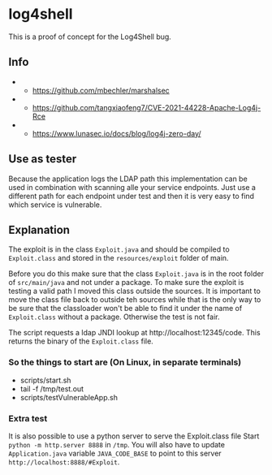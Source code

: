 # log4shell

This is a proof of concept for the Log4Shell bug.

## Info
* - https://github.com/mbechler/marshalsec
* - https://github.com/tangxiaofeng7/CVE-2021-44228-Apache-Log4j-Rce
* - https://www.lunasec.io/docs/blog/log4j-zero-day/

## Use as tester
Because the application logs the LDAP path this implementation can be used in combination with scanning alle your service endpoints. Just use a different
path for each endpoint under test and then it is very easy to find which service is vulnerable.

## Explanation
The exploit is in the class `Exploit.java` and should be compiled to `Exploit.class` and stored in the `resources/exploit` folder of main.

Before you do this make sure that the class `Exploit.java` is in the root folder of `src/main/java` and not under a package. To make sure the exploit 
is testing a valid path I moved this class outside the sources. It is important to move the class file back to outside teh sources  while that is the 
only way to be sure that the classloader won't be able to find it under the name of `Exploit.class` without a package. Otherwise the test is not fair.

The script requests a ldap JNDI lookup at http://localhost:12345/code. This returns the binary of the `Exploit.class` file.

### So the things to start are (On Linux, in separate terminals)
- scripts/start.sh
- tail -f /tmp/test.out
- scripts/testVulnerableApp.sh

### Extra test
It is also possible to use a python server to serve the Exploit.class file
Start `python -m http.server 8888` in `/tmp`. 
You will also have to update `Application.java` variable `JAVA_CODE_BASE` to point to this server `http://localhost:8888/#Exploit`.
